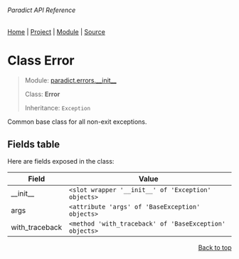 ###### Paradict API Reference
[Home](/docs/api/README.md) | [Project](/README.md) | [Module](/docs/api/modules/paradict/errors/__init__/README.md) | [Source](/paradict/errors/__init__.py)

# Class Error
> Module: [paradict.errors.\_\_init\_\_](/docs/api/modules/paradict/errors/__init__/README.md)
>
> Class: **Error**
>
> Inheritance: `Exception`

Common base class for all non-exit exceptions.

## Fields table
Here are fields exposed in the class:

| Field | Value |
| --- | --- |
| \_\_init\_\_ | `<slot wrapper '__init__' of 'Exception' objects>` |
| args | `<attribute 'args' of 'BaseException' objects>` |
| with\_traceback | `<method 'with_traceback' of 'BaseException' objects>` |

<p align="right"><a href="#paradict-api-reference">Back to top</a></p>

